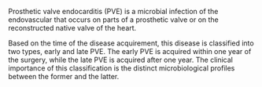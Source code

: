 Prosthetic valve endocarditis (PVE) is a microbial infection of the endovascular that occurs on parts of a prosthetic valve or on the reconstructed native valve of the heart.

Based on the time of the disease acquirement, this disease is classified into two types, early and late PVE. The early PVE is acquired within one year of the surgery, while the late PVE is acquired after one year. The clinical importance of this classification is the distinct microbiological profiles between the former and the latter.